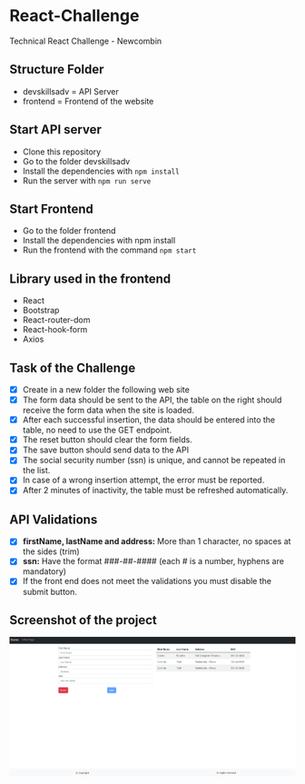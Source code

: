 # React-Challenge
Technical React Challenge - Newcombin

## Structure Folder
* devskillsadv = API Server
* frontend = Frontend of the website

## Start API server
* Clone this repository
* Go to the folder devskillsadv
* Install the dependencies with `npm install`
* Run the server with `npm run serve`

## Start Frontend
* Go to the folder frontend
* Install the dependencies with npm install
* Run the frontend with the command `npm start`

## Library used in the frontend 
* React
* Bootstrap
* React-router-dom
* React-hook-form
* Axios


## Task of the Challenge
- [x] Create in a new folder the following web site
- [x] The form data should be sent to the API, the table on the right should receive the form data when the site is loaded.
- [x] After each successful insertion, the data should be entered into the table, no need to use the GET endpoint.
- [x] The reset button should clear the form fields.
- [x] The save button should send data to the API
- [x] The social security number (ssn) is unique, and cannot be repeated in the list.
- [x] In case of a wrong insertion attempt, the error must be reported.
- [x] After 2 minutes of inactivity, the table must be refreshed automatically.

## API Validations
- [x] **firstName, lastName and address:** More than 1 character, no spaces at the sides (trim)
- [x] **ssn:** Have the format ###-##-#### (each # is a number, hyphens are mandatory)
- [x] If the front end does not meet the validations you must disable the submit button.

## Screenshot of the project

<img src="images/screenshot.png" alt="challenge-screenshot"/>